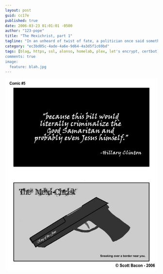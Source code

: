 ```yaml
---
layout: post
guid: cc17e
published: true
date: 2006-03-23 01:01:01 -0500
author: "123-pope"
title: "The Mexichrist, part 1"
tagline: "In an unheard of twist of fate, a politician once said something ridiculous. WNV pounced on this opportunity with our usual zeal: a couple of really half-assed comics in a series that makes no sense."
category: "ec3bd05c-4ade-4a6e-9d64-4a3d5f1c69bd"
tags: [blag, https, ssl, alonso, homelab, plex, let's encrypt, certbot]
comments: true
image:
  feature: blah.jpg
---
```


![](/assets/img/lol/comic8.jpg "As the Father has loved me, so have I tried to get a job outside the Home Depot.")